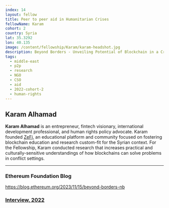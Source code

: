 ```yaml
---
index: 14
layout: fellow
title: Peer to peer aid in Humanitarian Crises
fellowName: Karam
cohort: 2
country: Syria
lat: 35.3292
lon: 40.135
image: /content/fellowship/Karam/karam-headshot.jpg
description: Beyond Borders - Unveiling Potential of Blockchain in a Crisis - the case of Syria
tags:
  - middle-east
  - p2p
  - research
  - NGO
  - CSO
  - aid
  - 2022-cohort-2
  - human-rights
---
```


## Karam Alhamad

**Karam Alhamad** is an entrepreneur, fintech visionary, international development professional, and human rights policy advocate. Karam founded [ZeFi,](https://zefi.com/en) an educational platform and community focused on fostering blockchain education and research custom-fit for the Syrian context. For the Fellowship, Karam conducted research that increases practical and culturally-sensitive understandings of how blockchains can solve problems in conflict settings.

---

### Ethereum Foundation Blog
https://blog.ethereum.org/2023/11/15/beyond-borders-nb

### [Interview, 2022](https://youtu.be/obzaTeuJFYQ?si=rGOrThE39mbYTmQa)
